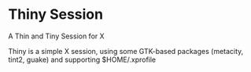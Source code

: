 Thiny Session
=============

A Thin and Tiny Session for X

Thiny is a simple X session, using some GTK-based packages (metacity, tint2, guake) and supporting $HOME/.xprofile

